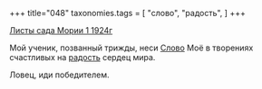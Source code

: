 +++
title="048"
taxonomies.tags = [
 "слово",
 "радость",
]
+++

[Листы сада Мории 1 1924г](/agni/1924)

Мой ученик, позванный трижды, неси [Слово](/tags/слово) Моё в творениях счастливых на [радость](/tags/радость) сердец мира.   

Ловец, иди победителем.   

